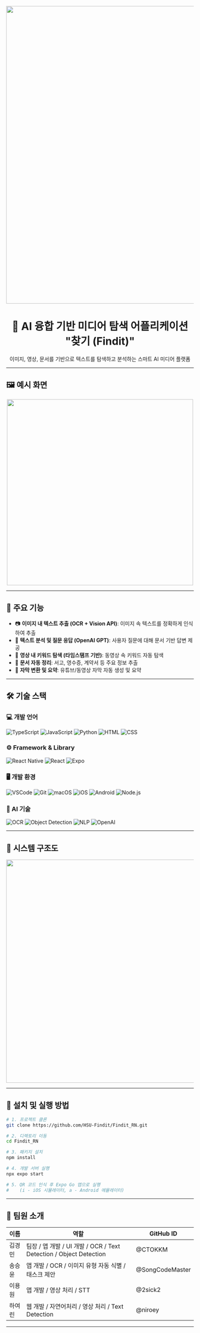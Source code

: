 <p align="center">
  <img src="https://github.com/user-attachments/assets/53222201-83c4-44f8-8624-c460ce551dd5" width="800"/>
</p>


<h1 align="center">📌 AI 융합 기반 미디어 탐색 어플리케이션 <strong>"찾기 (Findit)"</strong></h1>

<p align="center">
  이미지, 영상, 문서를 기반으로 텍스트를 탐색하고 분석하는 스마트 AI 미디어 플랫폼
</p>

---

## 🖼️ 예시 화면

<p align="center">
  <img src="https://github.com/user-attachments/assets/af5ff0b6-391c-4999-8e8c-a5f0d1d56db2" width="500"/>
</p>

---

## 🧩 주요 기능

- 📷 **이미지 내 텍스트 추출 (OCR + Vision API)**: 이미지 속 텍스트를 정확하게 인식하여 추출
- 💬 **텍스트 분석 및 질문 응답 (OpenAI GPT)**: 사용자 질문에 대해 문서 기반 답변 제공
- 🎥 **영상 내 키워드 탐색 (타임스탬프 기반)**: 동영상 속 키워드 자동 탐색
- 📄 **문서 자동 정리**: 서고, 영수증, 계약서 등 주요 정보 추출
- 📝 **자막 변환 및 요약**: 유튜브/동영상 자막 자동 생성 및 요약

---

## 🛠️ 기술 스택

### 💻 개발 언어
![TypeScript](https://img.shields.io/badge/TypeScript-3178C6?style=for-the-badge&logo=typescript&logoColor=white)
![JavaScript](https://img.shields.io/badge/JavaScript-F7DF1E?style=for-the-badge&logo=javascript&logoColor=black)
![Python](https://img.shields.io/badge/Python-3776AB?style=for-the-badge&logo=python&logoColor=white)
![HTML](https://img.shields.io/badge/HTML5-E34F26?style=for-the-badge&logo=html5&logoColor=white)
![CSS](https://img.shields.io/badge/CSS3-1572B6?style=for-the-badge&logo=css3&logoColor=white)

### ⚙️ Framework & Library
![React Native](https://img.shields.io/badge/React_Native-20232A?style=for-the-badge&logo=react&logoColor=61DAFB)
![React](https://img.shields.io/badge/React-61DAFB?style=for-the-badge&logo=react&logoColor=black)
![Expo](https://img.shields.io/badge/Expo-000020?style=for-the-badge&logo=expo&logoColor=white)

### 🖥️ 개발 환경
![VSCode](https://img.shields.io/badge/VS_Code-007ACC?style=for-the-badge&logo=visual-studio-code&logoColor=white)
![Git](https://img.shields.io/badge/Git-F05032?style=for-the-badge&logo=git&logoColor=white)
![macOS](https://img.shields.io/badge/macOS-000000?style=for-the-badge&logo=apple&logoColor=white)
![iOS](https://img.shields.io/badge/iOS-000000?style=for-the-badge&logo=apple&logoColor=white)
![Android](https://img.shields.io/badge/Android-3DDC84?style=for-the-badge&logo=android&logoColor=white)
![Node.js](https://img.shields.io/badge/Node.js-339933?style=for-the-badge&logo=node.js&logoColor=white)

### 🤖 AI 기술
![OCR](https://img.shields.io/badge/OCR-4285F4?style=for-the-badge&logo=google&logoColor=white)
![Object Detection](https://img.shields.io/badge/Object_Detection-FF6F00?style=for-the-badge&logo=tensorflow&logoColor=white)
![NLP](https://img.shields.io/badge/NLP-6200EE?style=for-the-badge&logo=googletranslate&logoColor=white)
![OpenAI](https://img.shields.io/badge/OpenAI-412991?style=for-the-badge&logo=openai&logoColor=white)

---

## 🧱 시스템 구조도

<p align="center">
  <img src="https://github.com/user-attachments/assets/c95f539f-7095-4153-8d0f-47657668dcc4" width="600"/>
</p>

---

## 🚀 설치 및 실행 방법

```bash
# 1. 프로젝트 클론
git clone https://github.com/HSU-Findit/Findit_RN.git

# 2. 디렉토리 이동
cd Findit_RN

# 3. 패키지 설치
npm install

# 4. 개발 서버 실행
npx expo start

# 5. QR 코드 인식 후 Expo Go 앱으로 실행
#    (i - iOS 시뮬레이터, a - Android 에뮬레이터)
```

---

## 👥 팀원 소개

| 이름   | 역할             | GitHub ID       |
|--------|------------------|-----------------|
| 김경민 | 팀장 / 앱 개발 / UI 개발 / OCR / Text Detection / Object Detection | @CTOKKM    |
| 송승윤 | 앱 개발 / OCR / 이미지 유형 자동 식별 / 태스크 제안 | @SongCodeMaster    |
| 이용원 | 앱 개발 / 영상 처리 / STT | @2sick2    |
| 하여린 | 웹 개발 / 자연어처리 / 영상 처리 / Text Detection | @niroey    |

---
